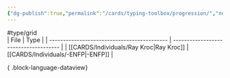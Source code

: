 ```yaml
---
{"dg-publish":true,"permalink":"/cards/typing-toolbox/progression/","noteIcon":"1","created":"2023-04-14T15:16:34.260+02:00","updated":"2023-05-28T12:52:05.502+02:00"}
---
```


#type/grid  
| File                                        | Type                                  |
| ------------------------------------------- | ------------------------------------- |
| [[CARDS/Individuals/Ray Kroc\|Ray Kroc]] | [[CARDS/Individuals/-ENFP\|-ENFP]] |

{ .block-language-dataview}

